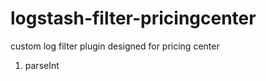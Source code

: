 # logstash-filter-pricingcenter
custom log filter plugin designed for pricing center
1. parseInt 
	
